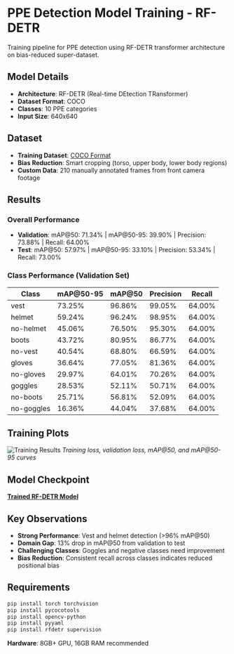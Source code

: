 # PPE Detection Model Training - RF-DETR

Training pipeline for PPE detection using RF-DETR transformer architecture on bias-reduced super-dataset.

## Model Details

- **Architecture**: RF-DETR (Real-time DEtection TRansformer)
- **Dataset Format**: COCO
- **Classes**: 10 PPE categories
- **Input Size**: 640x640

## Dataset

- **Training Dataset**: [COCO Format](https://drive.google.com/file/d/1dQkG__0FmF2zBZ44n3hhPfBGTI_g4PVk/view?usp=sharing)
- **Bias Reduction**: Smart cropping (torso, upper body, lower body regions)
- **Custom Data**: 210 manually annotated frames from front camera footage

## Results

### Overall Performance
- **Validation**: mAP@50: 71.34% | mAP@50-95: 39.90% | Precision: 73.88% | Recall: 64.00%
- **Test**: mAP@50: 57.97% | mAP@50-95: 33.10% | Precision: 53.34% | Recall: 73.00%

### Class Performance (Validation Set)

| Class | mAP@50-95 | mAP@50 | Precision | Recall |
|-------|-----------|--------|-----------|--------|
| vest | 73.25% | 96.86% | 99.05% | 64.00% |
| helmet | 59.24% | 96.24% | 98.95% | 64.00% |
| no-helmet | 45.06% | 76.50% | 95.30% | 64.00% |
| boots | 43.72% | 80.95% | 86.77% | 64.00% |
| no-vest | 40.54% | 68.80% | 66.59% | 64.00% |
| gloves | 36.64% | 77.05% | 81.36% | 64.00% |
| no-gloves | 29.97% | 64.01% | 70.26% | 64.00% |
| goggles | 28.53% | 52.11% | 50.71% | 64.00% |
| no-boots | 25.71% | 56.81% | 52.09% | 64.00% |
| no-goggles | 16.36% | 44.04% | 37.68% | 64.00% |

## Training Plots

![Training Results](WhatsApp%20Image%202025-08-04%20at%2012.10.37_6efc29ea.jpg)
*Training loss, validation loss, mAP@50, and mAP@50-95 curves*

## Model Checkpoint

**[Trained RF-DETR Model](https://drive.google.com/file/d/1Jd9TJaclKBvQM9S5303SPGA5fcEMca0d/view?usp=sharing)**


## Key Observations

- **Strong Performance**: Vest and helmet detection (>96% mAP@50)
- **Domain Gap**: 13% drop in mAP@50 from validation to test
- **Challenging Classes**: Goggles and negative classes need improvement
- **Bias Reduction**: Consistent recall across classes indicates reduced positional bias

## Requirements

```bash
pip install torch torchvision
pip install pycocotools
pip install opencv-python
pip install pyyaml
pip install rfdetr supervision
```

**Hardware**: 8GB+ GPU, 16GB RAM recommended